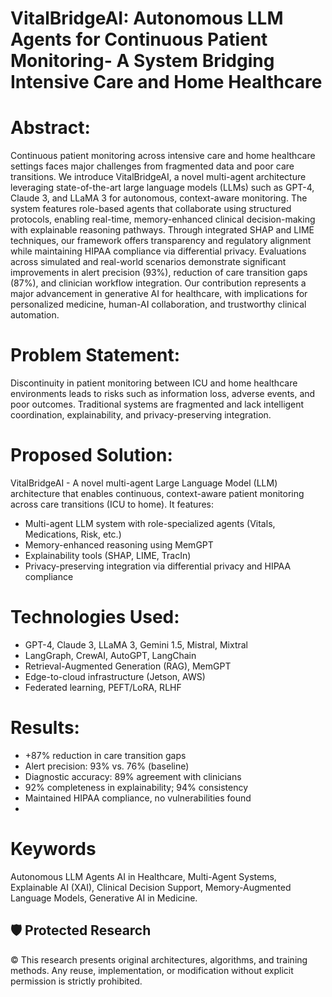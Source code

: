 # VitalBridgeAI: Autonomous LLM Agents for Continuous Patient Monitoring- A System Bridging Intensive Care and Home Healthcare

# Abstract: 
Continuous patient monitoring across intensive care and home healthcare settings faces major challenges from fragmented data and poor care transitions. We introduce VitalBridgeAI, a novel multi-agent architecture leveraging state-of-the-art large language models (LLMs) such as GPT-4, Claude 3, and LLaMA 3 for autonomous, context-aware monitoring. The system features role-based agents that collaborate using structured protocols, enabling real-time, memory-enhanced clinical decision-making with explainable reasoning pathways. Through integrated SHAP and LIME techniques, our framework offers transparency and regulatory alignment while maintaining HIPAA compliance via differential privacy. Evaluations across simulated and real-world scenarios demonstrate significant improvements in alert precision (93%), reduction of care transition gaps (87%), and clinician workflow integration. Our contribution represents a major advancement in generative AI for healthcare, with implications for personalized medicine, human-AI collaboration, and trustworthy clinical automation.

# Problem Statement:
Discontinuity in patient monitoring between ICU and home healthcare environments leads to risks such as information loss, adverse events, and poor outcomes. Traditional systems are fragmented and lack intelligent coordination, explainability, and privacy-preserving integration.

# Proposed Solution:
VitalBridgeAI - A novel multi-agent Large Language Model (LLM) architecture that enables continuous, context-aware patient monitoring across care transitions (ICU to home). It features:
- Multi-agent LLM system with role-specialized agents (Vitals, Medications, Risk, etc.)
- Memory-enhanced reasoning using MemGPT
- Explainability tools (SHAP, LIME, TracIn)
- Privacy-preserving integration via differential privacy and HIPAA compliance

# Technologies Used:

- GPT-4, Claude 3, LLaMA 3, Gemini 1.5, Mistral, Mixtral
- LangGraph, CrewAI, AutoGPT, LangChain
- Retrieval-Augmented Generation (RAG), MemGPT
- Edge-to-cloud infrastructure (Jetson, AWS)
- Federated learning, PEFT/LoRA, RLHF

# Results:

-  +87% reduction in care transition gaps
-  Alert precision: 93% vs. 76% (baseline)
-  Diagnostic accuracy: 89% agreement with clinicians
- 92% completeness in explainability; 94% consistency
- Maintained HIPAA compliance, no vulnerabilities found
- 
# Keywords 
Autonomous LLM Agents AI in Healthcare, Multi-Agent Systems, Explainable AI (XAI), Clinical Decision Support, Memory-Augmented Language Models, Generative AI in Medicine.


## 🛡️ Protected Research
© This research presents original architectures, algorithms, and training methods. Any reuse, implementation, or modification without explicit permission is strictly prohibited.
